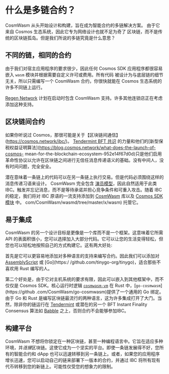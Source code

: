 # 什么是多链合约？

CosmWasm 从头开始​​设计和构建，旨在成为智能合约的多链解决方案。
由于它来自 Cosmos 生态系统，因此它专为网络设计也就不足为奇了
区块链，而不是传统的区块链孤岛。但是我们所说的多链究竟是什么意思？

## 不同的链，相同的合约

由于我们对宿主应用程序的要求很少，因此任何 Cosmos SDK 应用程序都很容易
嵌入 `wasm` 模块并根据需要自定义许可或费用。所有代码
被设计为与底层链的细节无关，所以只需编写一个
CosmWasm 合约，你很快就能在 Cosmos 生态系统的许多不同链上运行。

[Regen Network](https://regen.network) 计划在启动时包含 CosmWasm 支持。许多其他连锁店正在考虑添加这种支持。

## 区块链间合约

如果你听说过 Cosmos，那很可能是关于【区块链间通信】(https://cosmos.network/ibc/)。 [Tendermint BFT 共识](https://tendermint.com) 的力量和他们的[新型保税权益证明算法](https://blog.cosmos.network/what-does-the-launch-of-cosmos- mean-for-the-blockchain-ecosystem-952e14f67d0d)只是他们启用革命性协议以允许在区块链之间进行无信任消息传递语义的基础。没有中间人，没有时间问题，完全安全。

潜在意味着一条链上的代码可以在另一条链上执行交易。但是代码必须围绕这样的消息传递习语来设计。 CosmWasm 完全包含 [演员模型](./actor)，因此自然适用于此类 IBC。触发并忘记消息，而不是等待承诺并担心竞争条件和可重入攻击。随着 IBC 的稳定，我们将对 IBC 原语的一流支持添加到 [CosmWasm](https://github.com/CosmWasm/cosmwasm) 库以及 [Cosmos SDK 模块](https://github.com) 中。 com/CosmWasm/wasmd/tree/master/x/wasm) 托管它。

## 易于集成

CosmWasm 的另一个设计目标是更像是一个库而不是一个框架。这意味着它所需 API 的表面积很小，您可以选择加入大部分代码。它可以让您的生活变得轻松，但您也可以轻松地按照自己的方式构建它。这有两大好处:

首先是它可以更容易地添加对多种语言的支持来编写合约。因此我们可以添加对 [AssemblyScript](https://docs.assemblyscript.org/) 或 [Go](https:/ /github.com/tinygo-org/tinygo)，适合那些不喜欢用 Rust 编写的人。

第二个好处是，由于它对主机系统的要求有限，因此可以嵌入到其他框架中，而不仅仅是 Cosmos SDK。核心运行时逻辑 [`cosmwasm-vm`](https://github.com/CosmWasm/cosmwasm/tree/master/lib/vm) 在 Rust 中，[`go-cosmwasm`](https://github .com/CosmWasm/go-cosmwasm)提供了一个通用的 Go 绑定。由于 Go 和 Rust 是编写区块链最流行的两种语言，这为许多集成打开了大门。当然，除非你的链运行在 [Tendermint](https://tendermint.com) 或潜在的另一个 BFT Instant Finality Consensus 算法如 [Babble](https://babble.io/) 之上，否则合约不会能够参加IBC。

## 构建平台

CosmWasm 不想将你锁定在一种区块链，甚至一种编程语言中。它旨在适应多种环境，并*连接*区块链。这使它成为一个坚实的平台。即使一条链发展得不好，您所有的智能合约和 dApp 也可以迅速转移到另一条链上。或者，如果您的应用程序增长迅速，您可以启动自己的链来部署下一版本的合约，并通过 IBC 将所有现有代币转移到您的新链上。可能性仅受您的想象力的限制。
